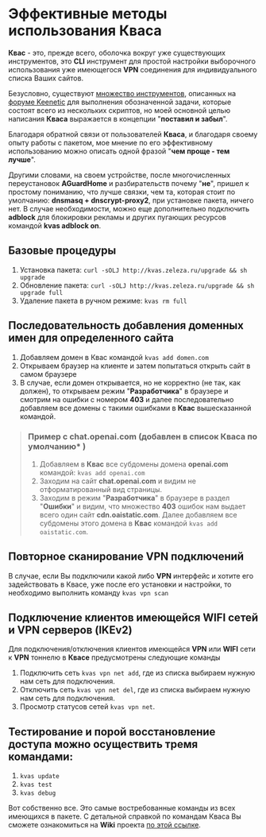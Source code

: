 # Эффективные методы использования Кваса

**Квас** - это, прежде всего, оболочка вокруг уже существующих инструментов, это **CLI** инструмент для простой настройки выборочного использования уже имеющегося **VPN** соединения для индивидуального списка Ваших сайтов.

Безусловно, существуют [множество инструментов](https://forum.keenetic.com/topic/8106-выборочный-роутинг-через-vpn-туннель/?do=findComment&comment=155733), описанных на [форуме Keenetic](https://forum.keenetic.com)  для выполнения обозначенной задачи, которые состоят всего из нескольких скриптов, но моей основной целью написания **Кваса** выражается в концепции "**поставил и забыл**".

Благодаря обратной связи от пользователей **Кваса**, и благодаря своему опыту работы с пакетом, мое мнение по его эффективному использованию можно описать одной фразой "**чем проще - тем лучше**".

Другими словами, на своем устройстве, после многочисленных переустановок **AGuardHome** и разбирательств почему "**не**", пришел к простому пониманию, что лучше связки, чем та, которая стоит по умолчанию: **dnsmasq + dnscrypt-proxy2**, при установке пакета, ничего нет. В случае необходимости, можно еще дополнительно подключить **adblock** для блокировки рекламы и других пугающих ресурсов командой **kvas adblock on**. 

## Базовые процедуры 
1. Установка пакета: `curl -sOLJ http://kvas.zeleza.ru/upgrade && sh upgrade`
1. Обновление пакета: `curl -sOLJ http://kvas.zeleza.ru/upgrade && sh upgrade full`
1. Удаление пакета в ручном режиме: `kvas rm full`

## Последовательность добавления доменных имен для определенного сайта

1. Добавляем домен в Квас командой `kvas add domen.com`
1. Открываем браузер на клиенте и затем попытаться открыть сайт в самом браузере
1. В случае, если домен открывается, но не корректно (не так, как должен), то открываем режим "**Разработчика**" в браузере и смотрим на ошибки с номером **403** и далее последовательно добавляем все домены с такими ошибками в **Квас** вышесказанной командой. 

> ### Пример с **chat.openai.com** (добавлен в список **Кваса** по умолчанию* )
> 1. Добавляем в **Квас** все субдомены домена  **openai.com** командой: `kvas add openai.com` 
> 1. Заходим на сайт **chat.openai.com** и видим не отформатированный вид страницы.
> 1. Заходим в режим "**Разработчика**" в браузере в раздел "**Ошибки**" и видим, что множество **403** ошибок нам выдает всего один сайт **cdn.oaistatic.com**. Далее добавляем все субдомены этого домена в **Квас** командой `kvas add oaistatic.com`.

## Повторное сканирование **VPN** подключений
В случае, если Вы подключили какой либо **VPN** интерфейс и хотите его задействовать в Квасе, уже после его установки и настройки, то необходимо выполнить команду `kvas vpn scan`

## Подключение клиентов имеющейся WIFI сетей и VPN серверов (IKEv2)

Для подключения/отключения клиентов имеющейся **VPN** или **WIFI** сети к **VPN** тоннелю в **Квасе** предусмотрены следующие команды
1. Подключить сеть `kvas vpn net add`, где из списка выбираем нужную нам сеть для подключения.
1. Отключить сеть `kvas vpn net del`, где из списка выбираем нужную нам сеть для подключения.
1. Просмотр статусов сетей `kvas vpn net`.

## Тестирование и порой восстановление доступа можно осуществить тремя командами: 
1. `kvas update`
1. `kvas test`
1. `kvas debug`

Вот собственно все. Это самые востребованные команды из всех имеющихся в пакете.
С детальной справкой по командам Кваса Вы сможете ознакомиться на **Wiki** проекта [по этой ссылке](https://github.com/qzeleza/kvas/wiki/%D0%9E%D0%BF%D0%B8%D1%81%D0%B0%D0%BD%D0%B8%D0%B5-%D0%BA%D0%BE%D0%BC%D0%B0%D0%BD%D0%B4).
